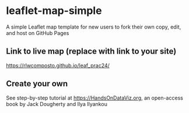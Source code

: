 # leaflet-map-simple
A simple Leaflet map template for new users to fork their own copy, edit, and host on GitHub Pages

## Link to live map (replace with link to your site)
https://rlwcomposto.github.io/leaf_prac24/

## Create your own
See step-by-step tutorial at https://HandsOnDataViz.org, an open-access book by Jack Dougherty and Ilya Ilyankou
